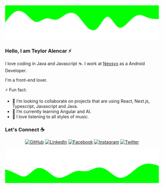 ![alt text](./images/top.svg)

### Hello, I am Teylor Alencar :zap:

I love coding in Java and Javascript :coffee:. I work at [Neosyx](https://www.neosyx.com/) as a Android Developer.

I'm a front-end lover.

⚡ Fun fact:
- 👯 I’m looking to collaborate on projects that are using React, Next.js, Typescript, Javascript and Java.
- 🌱 I’m currently learning Angular and AI.
- :musical_note: I love listening to all styles of music.


### Let's Connect :coffee:
<p align="center">
	<a href="https://github.com/TeylorLuks"><img src="https://img.icons8.com/bubbles/50/000000/github.png" alt="GitHub"/></a>
	<a href="https://www.linkedin.com/in/TeylorLuks/"><img src="https://img.icons8.com/bubbles/50/000000/linkedin.png" alt="LinkedIn"/></a>
	<a href="https://www.facebook.com/teylor.lucas"><img src="https://img.icons8.com/bubbles/50/000000/facebook-new.png" alt="Facebook"/></a>
	<a href="https://www.instagram.com/teylor.l/"><img src="https://img.icons8.com/bubbles/50/000000/instagram.png" alt="Instagram"/></a>
	<a href="https://twitter.com/LuksTeylor"><img src="https://img.icons8.com/bubbles/50/000000/twitter.png" alt="Twitter"/></a>
</p>

![alt text](./images/bottom.svg)
